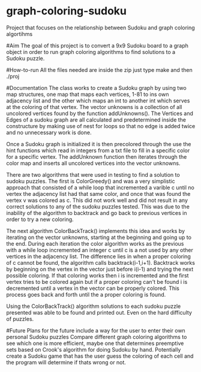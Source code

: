 # graph-coloring-sudoku
Project that focuses on the relationship between Sudoku and graph coloring algortihms

#Aim
The goal of this project is to convert a 9x9 Sudoku board to a graph object in order to
run graph coloring algorithms to find solutions to a Sudoku puzzle.

#How-to-run
All the files needed are inside the zip just type make and then ./proj

#Documentation
The class works to create a Sudoku graph by using two map structures, one map that maps each vertices, 1-81 to ins
own adjacency list and the other which maps an int to another int which serves at the coloring of that vertex. The
vector unknowns is a collection of all uncolored vertices found by the function addUnknowns().
The Vertices and Edges of a sudoku graph are all calculated and predetermined inside the constructure by making use of nest for loops so that no edge is added twice and no unnecessary work is done.

Once a Sudoku graph is initialized it is then precolored through the use the hint functions which read in integers from a txt file to fill in a specific color for a specific vertex. The addUnknown function then iterates through the color map and inserts all uncolored vertices into the vector unknowns.

There are two algorithms that were used in testing to find a solution to sudoku puzzles. The first is ColorGreedy() and was a very simplistic approach that consisted of a while loop that incremented a varible c until no vertex the adjacency list had that same color, and once that was found the vertex v was colored as c. This did not work well and did not result in any correct solutions to any of the sudoku puzzles tested. This was due to the inability of the algorithm to backtrack and go back to previous vertices in order to try a new coloring.

The next algorithm ColorBackTrack() implements this idea and works by iterating on the vector unknowns, starting at the beginning and going up to the end. During each iteration the color algorithm works as the previous with a while loop incremented an integer c until c is a not used by any other vertices in the adjacency list. The difference lies in when a proper coloring of c cannot be found, the algorithm calls backtrack(i-1,i+1). Backtrack works by beginning on the vertex in the vector just before i(i-1) and trying the next possible coloring. If that coloring works then i is incremented and the first vertex tries to be colored again but if a proper coloring can't be found i is decremented until a vertex in the vector can be properly colored. This process goes back and forth until the a proper coloring is found.

Using the ColorBackTrack() algorithm solutions to each sudoku puzzle presented was able to be found and printed out. Even on the hard difficulty of puzzles.

#Future
Plans for the future include a way for the user to enter their own personal Sudoku puzzles
Compare different graph coloring algorithms to see which one is more efficient, maybe one that determines preemptive sets based on Crook's algorithm for doing Sudoku by hand.
Potentially create a Sudoku game that has the user guess the coloring of each cell and the program will determine if thats wrong
or not.  
